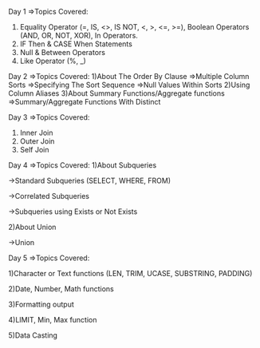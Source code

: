 Day 1
=>Topics Covered:
1) Equality Operator (=, IS, <>, IS NOT, <, >, <=, >=), Boolean Operators (AND, OR, NOT, XOR), In Operators.
2) IF Then & CASE When Statements
3) Null & Between Operators
4) Like Operator (%, _)

Day 2
=>Topics Covered:
1)About The Order By Clause
  =>Multiple Column Sorts
  =>Specifying The Sort Sequence
  =>Null Values Within Sorts
2)Using Column Aliases
3)About Summary Functions/Aggregate functions
  =>Summary/Aggregate Functions With Distinct

  
Day 3 
=>Topics Covered:
1) Inner Join
2) Outer Join
3) Self Join


Day 4 
=>Topics Covered:
1)About Subqueries

  ->Standard Subqueries (SELECT, WHERE, FROM)
  
  ->Correlated Subqueries
  
  ->Subqueries using Exists or Not Exists
  
2)About Union

  ->Union

Day 5
=>Topics Covered:

1)Character or Text functions (LEN, TRIM, UCASE, SUBSTRING, PADDING)

2)Date, Number, Math functions 

3)Formatting output

4)LIMIT, Min, Max function

5)Data Casting








